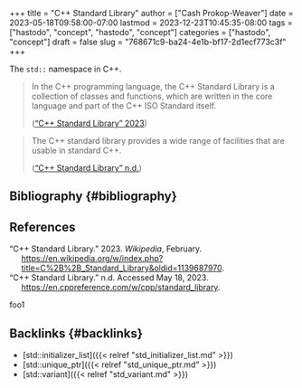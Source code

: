 +++
title = "C++ Standard Library"
author = ["Cash Prokop-Weaver"]
date = 2023-05-18T09:58:00-07:00
lastmod = 2023-12-23T10:45:35-08:00
tags = ["hastodo", "concept", "hastodo", "concept"]
categories = ["hastodo", "concept"]
draft = false
slug = "768671c9-ba24-4e1b-bf17-2d1ecf773c3f"
+++

The `std::` namespace in C++.

> In the C++ programming language, the C++ Standard Library is a collection of classes and functions, which are written in the core language and part of the C++ ISO Standard itself.
>
> (<a href="#citeproc_bib_item_1">“C++ Standard Library” 2023</a>)

<!--quoteend-->

> The C++ standard library provides a wide range of facilities that are usable in standard C++.
>
> (<a href="#citeproc_bib_item_2">“C++ Standard Library” n.d.</a>)


## Bibliography {#bibliography}

## References

<style>.csl-entry{text-indent: -1.5em; margin-left: 1.5em;}</style><div class="csl-bib-body">
  <div class="csl-entry"><a id="citeproc_bib_item_1"></a>“C++ Standard Library.” 2023. <i>Wikipedia</i>, February. <a href="https://en.wikipedia.org/w/index.php?title=C%2B%2B_Standard_Library&oldid=1139687970">https://en.wikipedia.org/w/index.php?title=C%2B%2B_Standard_Library&#38;oldid=1139687970</a>.</div>
  <div class="csl-entry"><a id="citeproc_bib_item_2"></a>“C++ Standard Library.” n.d. Accessed May 18, 2023. <a href="https://en.cppreference.com/w/cpp/standard_library">https://en.cppreference.com/w/cpp/standard_library</a>.</div>
</div>

foo1


## Backlinks {#backlinks}

-   [std::initializer_list]({{< relref "std_initializer_list.md" >}})
-   [std::unique_ptr]({{< relref "std_unique_ptr.md" >}})
-   [std::variant]({{< relref "std_variant.md" >}})
